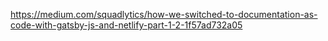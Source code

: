 https://medium.com/squadlytics/how-we-switched-to-documentation-as-code-with-gatsby-js-and-netlify-part-1-2-1f57ad732a05
